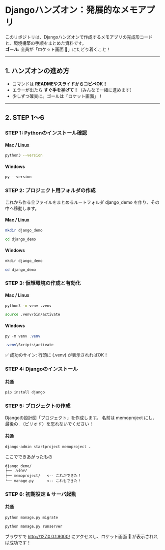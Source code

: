 # Djangoハンズオン：発展的なメモアプリ

このリポジトリは、Djangoハンズオンで作成するメモアプリの完成形コードと、環境構築の手順をまとめた資料です。  
**ゴール:** 全員が「ロケット画面 🚀」にたどり着くこと！

---

## 1. ハンズオンの進め方

- コマンドは **READMEやスライドからコピペOK！**
- エラーが出たら **すぐ手を挙げて！**（みんなで一緒に進めます）
- 少しずつ確実に。ゴールは「ロケット画面」！

---

## 2. STEP 1〜6

### STEP 1: Pythonのインストール確認

#### Mac / Linux
```bash
python3 --version
```
#### Windows
```powershell
py --version
```
### STEP 2: プロジェクト用フォルダの作成
これから作る全ファイルをまとめるルートフォルダ django_demo を作り、その中へ移動します。

#### Mac / Linux
```bash
mkdir django_demo
```
```bash
cd django_demo
```
#### Windows
```powershell
mkdir django_demo
```
```powershell
cd django_demo
```
### STEP 3: 仮想環境の作成と有効化

#### Mac / Linux
```bash
python3 -m venv .venv
```
```bash
source .venv/bin/activate
```
#### Windows
```powershell
py -m venv .venv
```
```powershell
.venv\Scripts\activate
```
✅ 成功のサイン: 行頭に (.venv) が表示されればOK！

### STEP 4: Djangoのインストール
#### 共通
```bash
pip install django
```
### STEP 5: プロジェクトの作成
Djangoの設計図「プロジェクト」を作成します。
名前は memoproject にし、最後の .（ピリオド）を忘れないでください！
#### 共通
```bash
django-admin startproject memoproject .
```
ここでできあがったもの
```text
django_demo/
├── .venv/
├── memoproject/   <-- これができた！
└── manage.py      <-- これもできた！
```
### STEP 6: 初期設定 & サーバ起動
#### 共通
```bash
python manage.py migrate
```
```bash
python manage.py runserver
```
ブラウザで http://127.0.0.1:8000/ にアクセスし、ロケット画面 🚀 が表示されれば成功です！





